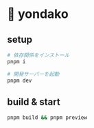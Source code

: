 # 🐙 yondako

## setup

```sh
# 依存関係をインストール
pnpm i

# 開発サーバーを起動
pnpm dev
```

## build & start

```sh
pnpm build && pnpm preview
```
